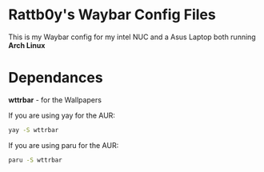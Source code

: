 # Rattb0y's Waybar Config Files
This is my Waybar config for my intel NUC and a Asus Laptop both running **Arch Linux**
# Dependances
**wttrbar** - for the Wallpapers

If you are using yay for the AUR:
```bash
yay -S wttrbar
```
If you are using paru for the AUR:
```bash
paru -S wttrbar
```
